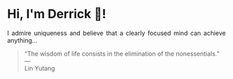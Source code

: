 # Hi, I'm Derrick 👋!
<p align="justify">I admire uniqueness and believe that a clearly focused mind can achieve anything...</p> 
<!-- #quote-start -->
<blockquote>&ldquo;The wisdom of life consists in the elimination of the nonessentials.&rdquo; &mdash; <footer>Lin Yutang</footer></blockquote>
<!-- #quote-end -->
